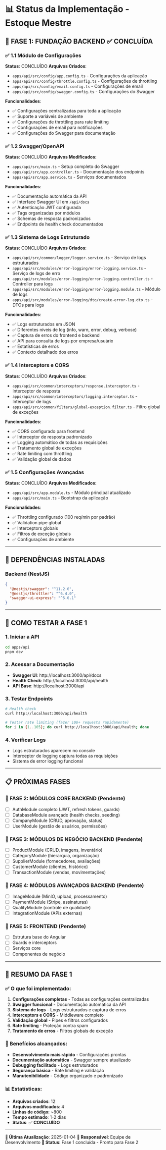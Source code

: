 # 📊 Status da Implementação - Estoque Mestre

## 🎯 **FASE 1: FUNDAÇÃO BACKEND** ✅ **CONCLUÍDA**

### ✅ **1.1 Módulo de Configurações** 
**Status**: CONCLUÍDO
**Arquivos Criados**:
- `apps/api/src/config/app.config.ts` - Configurações da aplicação
- `apps/api/src/config/throttle.config.ts` - Configurações de throttling
- `apps/api/src/config/email.config.ts` - Configurações de email
- `apps/api/src/config/swagger.config.ts` - Configurações do Swagger

**Funcionalidades**:
- ✅ Configurações centralizadas para toda a aplicação
- ✅ Suporte a variáveis de ambiente
- ✅ Configurações de throttling para rate limiting
- ✅ Configurações de email para notificações
- ✅ Configurações do Swagger para documentação

### ✅ **1.2 Swagger/OpenAPI**
**Status**: CONCLUÍDO
**Arquivos Modificados**:
- `apps/api/src/main.ts` - Setup completo do Swagger
- `apps/api/src/app.controller.ts` - Documentação dos endpoints
- `apps/api/src/app.service.ts` - Serviços documentados

**Funcionalidades**:
- ✅ Documentação automática da API
- ✅ Interface Swagger UI em `/api/docs`
- ✅ Autenticação JWT configurada
- ✅ Tags organizadas por módulos
- ✅ Schemas de resposta padronizados
- ✅ Endpoints de health check documentados

### ✅ **1.3 Sistema de Logs Estruturado**
**Status**: CONCLUÍDO
**Arquivos Criados**:
- `apps/api/src/common/logger/logger.service.ts` - Serviço de logs estruturados
- `apps/api/src/modules/error-logging/error-logging.service.ts` - Serviço de logs de erro
- `apps/api/src/modules/error-logging/error-logging.controller.ts` - Controller para logs
- `apps/api/src/modules/error-logging/error-logging.module.ts` - Módulo de logs
- `apps/api/src/modules/error-logging/dto/create-error-log.dto.ts` - DTOs para logs

**Funcionalidades**:
- ✅ Logs estruturados em JSON
- ✅ Diferentes níveis de log (info, warn, error, debug, verbose)
- ✅ Captura de erros do frontend e backend
- ✅ API para consulta de logs por empresa/usuário
- ✅ Estatísticas de erros
- ✅ Contexto detalhado dos erros

### ✅ **1.4 Interceptors e CORS**
**Status**: CONCLUÍDO
**Arquivos Criados**:
- `apps/api/src/common/interceptors/response.interceptor.ts` - Interceptor de resposta
- `apps/api/src/common/interceptors/logging.interceptor.ts` - Interceptor de logs
- `apps/api/src/common/filters/global-exception.filter.ts` - Filtro global de exceções

**Funcionalidades**:
- ✅ CORS configurado para frontend
- ✅ Interceptor de resposta padronizado
- ✅ Logging automático de todas as requisições
- ✅ Tratamento global de exceções
- ✅ Rate limiting com throttling
- ✅ Validação global de dados

### ✅ **1.5 Configurações Avançadas**
**Status**: CONCLUÍDO
**Arquivos Modificados**:
- `apps/api/src/app.module.ts` - Módulo principal atualizado
- `apps/api/src/main.ts` - Bootstrap da aplicação

**Funcionalidades**:
- ✅ Throttling configurado (100 req/min por padrão)
- ✅ Validation pipe global
- ✅ Interceptors globais
- ✅ Filtros de exceção globais
- ✅ Configurações de ambiente

---

## 🔧 **DEPENDÊNCIAS INSTALADAS**

### **Backend (NestJS)**
```json
{
  "@nestjs/swagger": "^11.2.0",
  "@nestjs/throttler": "^6.4.0", 
  "swagger-ui-express": "^5.0.1"
}
```

---

## 🚀 **COMO TESTAR A FASE 1**

### **1. Iniciar a API**
```bash
cd apps/api
pnpm dev
```

### **2. Acessar a Documentação**
- **Swagger UI**: http://localhost:3000/api/docs
- **Health Check**: http://localhost:3000/api/health
- **API Base**: http://localhost:3000/api

### **3. Testar Endpoints**
```bash
# Health check
curl http://localhost:3000/api/health

# Testar rate limiting (fazer 100+ requests rapidamente)
for i in {1..105}; do curl http://localhost:3000/api/health; done
```

### **4. Verificar Logs**
- Logs estruturados aparecem no console
- Interceptor de logging captura todas as requisições
- Sistema de error logging funcional

---

## 📋 **PRÓXIMAS FASES**

### **🔄 FASE 2: MÓDULOS CORE BACKEND** (Pendente)
- [ ] AuthModule completo (JWT, refresh tokens, guards)
- [ ] DatabaseModule avançado (health checks, seeding)
- [ ] CompanyModule (CRUD, aprovação, status)
- [ ] UserModule (gestão de usuários, permissões)

### **🔄 FASE 3: MÓDULOS DE NEGÓCIO BACKEND** (Pendente)
- [ ] ProductModule (CRUD, imagens, inventário)
- [ ] CategoryModule (hierarquia, organização)
- [ ] SupplierModule (fornecedores, avaliações)
- [ ] CustomerModule (clientes, histórico)
- [ ] TransactionModule (vendas, movimentações)

### **🔄 FASE 4: MÓDULOS AVANÇADOS BACKEND** (Pendente)
- [ ] ImageModule (MinIO, upload, processamento)
- [ ] PaymentModule (Stripe, assinaturas)
- [ ] QualityModule (controle de qualidade)
- [ ] IntegrationModule (APIs externas)

### **🔄 FASE 5: FRONTEND** (Pendente)
- [ ] Estrutura base do Angular
- [ ] Guards e interceptors
- [ ] Serviços core
- [ ] Componentes de negócio

---

## 🎯 **RESUMO DA FASE 1**

### **✅ O que foi implementado:**
1. **Configurações completas** - Todas as configurações centralizadas
2. **Swagger funcional** - Documentação automática da API
3. **Sistema de logs** - Logs estruturados e captura de erros
4. **Interceptors e CORS** - Middleware completo
5. **Validação global** - Pipes e filtros configurados
6. **Rate limiting** - Proteção contra spam
7. **Tratamento de erros** - Filtros globais de exceção

### **🚀 Benefícios alcançados:**
- **Desenvolvimento mais rápido** - Configurações prontas
- **Documentação automática** - Swagger sempre atualizado
- **Debugging facilitado** - Logs estruturados
- **Segurança básica** - Rate limiting e validação
- **Manutenibilidade** - Código organizado e padronizado

### **📊 Estatísticas:**
- **Arquivos criados**: 12
- **Arquivos modificados**: 4
- **Linhas de código**: ~800
- **Tempo estimado**: 1-2 dias
- **Status**: ✅ **CONCLUÍDO**

---

**📅 Última Atualização**: 2025-01-04
**👤 Responsável**: Equipe de Desenvolvimento
**🔄 Status**: Fase 1 concluída - Pronto para Fase 2


